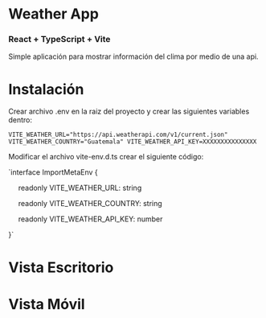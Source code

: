 # Weather App

### React + TypeScript + Vite

Simple aplicación para mostrar información del clima por medio de una api.

# Instalación

Crear archivo .env en la raiz del proyecto y crear las siguientes variables dentro:

`VITE_WEATHER_URL="https://api.weatherapi.com/v1/current.json"
VITE_WEATHER_COUNTRY="Guatemala"
VITE_WEATHER_API_KEY=XXXXXXXXXXXXXXX`

Modificar el archivo vite-env.d.ts crear el siguiente código:

`interface ImportMetaEnv {

&nbsp;&nbsp;&nbsp;&nbsp;&nbsp;readonly VITE_WEATHER_URL: string

&nbsp;&nbsp;&nbsp;&nbsp;&nbsp;readonly VITE_WEATHER_COUNTRY: string

&nbsp;&nbsp;&nbsp;&nbsp;&nbsp;readonly VITE_WEATHER_API_KEY: number

}`

# Vista Escritorio

# Vista Móvil
